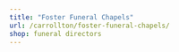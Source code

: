 ```yaml
---
title: "Foster Funeral Chapels"
url: /carrollton/foster-funeral-chapels/
shop: funeral directors
---
```

